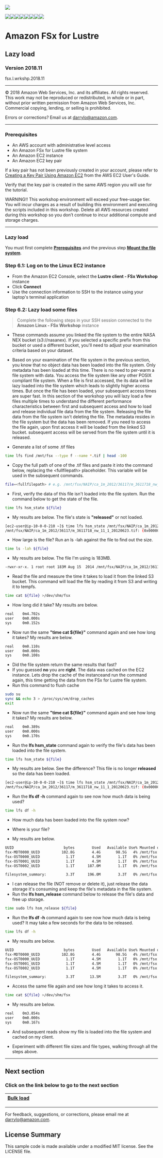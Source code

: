 ![](https://s3.amazonaws.com/aws-us-east-1/tutorial/AWS_logo_PMS_300x180.png)

![](https://s3.amazonaws.com/aws-us-east-1/tutorial/100x100_benefit_available.png)![](https://s3.amazonaws.com/aws-us-east-1/tutorial/100x100_benefit_ingergration.png)![](https://s3.amazonaws.com/aws-us-east-1/tutorial/100x100_benefit_ecryption-lock.png)![](https://s3.amazonaws.com/aws-us-east-1/tutorial/100x100_benefit_fully-managed.png)![](https://s3.amazonaws.com/aws-us-east-1/tutorial/100x100_benefit_lowcost-affordable.png)![](https://s3.amazonaws.com/aws-us-east-1/tutorial/100x100_benefit_performance.png)![](https://s3.amazonaws.com/aws-us-east-1/tutorial/100x100_benefit_scalable.png)![](https://s3.amazonaws.com/aws-us-east-1/tutorial/100x100_benefit_storage.png)

# **Amazon FSx for Lustre**

## Lazy load

### Version 2018.11

fsx.l.wrkshp.2018.11

---

© 2018 Amazon Web Services, Inc. and its affiliates. All rights reserved. This work may not be  reproduced or redistributed, in whole or in part, without prior written permission from Amazon Web Services, Inc. Commercial copying, lending, or selling is prohibited.

Errors or corrections? Email us at [darrylo@amazon.com](mailto:darrylo@amazon.com).

---
### Prerequisites

* An AWS account with administrative level access
* An Amazon FSx for Lustre file system
* An Amazon EC2 instance
* An Amazon EC2 key pair

If a key pair has not been previously created in your account, please refer to [Creating a Key Pair Using Amazon EC2](http://docs.aws.amazon.com/AWSEC2/latest/UserGuide/ec2-key-pairs.html#having-ec2-create-your-key-pair) from the AWS EC2 User's Guide.  

Verify that the key pair is created in the same AWS region you will use for the tutorial.

WARNING!! This workshop environment will exceed your free-usage tier. You will incur charges as a result of building this environment and executing the scripts included in this workshop. Delete all AWS resources created during this workshop so you don’t continue to incur additional compute and storage charges.

---

### Lazy load

You must first complete [**Prerequisites**](../0-prerequisites) and the previous step [**Mount the file system**](../4-mount-file-system).

### Step 6.1: Log on to the Linux EC2 instance

- From the Amazon EC2 Console, select the **Lustre client - FSx Workshop** instance
- Click **Connect**
- Use the connection information to SSH to the instance using your laptop's terminal application

### Step 6.2: Lazy load some files

> Complete the following steps in your SSH session connected to the **Amazon Linux - FSx Workshop** instance

- These commands assume you linked the file system to the entire NASA NEX bucket (s3://nasanex). If you selected a specific prefix from this bucket or used a different bucket, you'll need to adjust your examination criteria based on your dataset.

- Based on your examination of the file system in the previous section, you know that no object data has been loaded into the file system. Only metadata has been loaded at this time. There is no need to per-warm a file system with data. You access the file system like any other POSIX compliant file system. When a file is first accessed, the its data will be lazy loaded into the file system which leads to slightly higher access times. But once the file has been loaded, your subsequent access times are super fast. In this section of the workshop you will lazy load a few files multiple times to understand the different performance characteristics between first and subsequent access and how to load and release individual file data from the file system. Releasing the file data from the file system isn't deleting the file. The metadata resides in the file system but the data has been removed. If you need to access the file again, upon first access it will be loaded from the linked S3 bucket. subsequent access will be served from the file system until it is released.


- Generate a list of some .tif files

```sh
time lfs find /mnt/fsx --type f --name *.tif | head -100
```

- Copy the full path of one of the .tif files and paste it into the command below, replacing the \<fullfilepath\> placeholder. This variable will be used in the subsequent commands.

```sh
file=<fullfilepath> # e.g. /mnt/fsx/NAIP/ca_1m_2012/36117/m_3611718_nw_11_1_20120623.tif
```

- First, verify the data of this file isn't loaded into the file system. Run the command below to get the state of the file.

```sh
time lfs hsm_state ${file}

```

- My results are below. The file's state is **"released"** or not loaded.

```sh
[ec2-user@ip-10-0-0-210 ~]$ time lfs hsm_state /mnt/fsx/NAIP/ca_1m_2012/36117/m_3611718_nw_11_1_20120623.tif
/mnt/fsx/NAIP/ca_1m_2012/36117/m_3611718_nw_11_1_20120623.tif: (0x0000000d) released exists archived, archive_id:1
```

- How large is the file? Run an ls -lah against the file to find out the size.

```sh
time ls -lah ${file}
```

- My results are below. The file I'm using is 183MB.
```sh
-rwxr-xr-x. 1 root root 183M Aug 15  2014 /mnt/fsx/NAIP/ca_1m_2012/36117/m_3611718_nw_11_1_20120623.tif
```

- Read the file and measure the time it takes to load it from the linked S3 bucket. This command will load the file by reading it from S3 and writing it to tempfs.

```sh
time cat ${file} >/dev/shm/fsx
```

- How long did it take? My results are below.

```sh
real	0m4.702s
user	0m0.000s
sys	    0m0.152s
```

- Now run the same **"time cat ${file}"** command again and see how long it takes? My results are below.

```sh
real	0m0.110s
user	0m0.000s
sys	    0m0.108s
```

- Did the file system return the same results that fast?
- If you guessed **no** you are **right**. The data was cached on the EC2 instance. Lets drop the cache of the instanceand run the command again, this time getting the data from the FSx for Lustre file system.
- Run this command to flush cache

```sh
sudo su
sync && echo 3 > /proc/sys/vm/drop_caches
exit

```

- Now run the same **"time cat ${file}"** command again and see how long it takes? My results are below.

```sh
real	0m0.389s
user	0m0.000s
sys	    0m0.170s
```

- Run the **lfs hsm_state** command again to verify the file's data has been loaded into the file system.

```sh
time lfs hsm_state ${file}

```

- My results are below. See the difference? This file is no longer **released** so the data has been loaded.

```sh
[ec2-user@ip-10-0-0-210 ~]$ time lfs hsm_state /mnt/fsx/NAIP/ca_1m_2012/36117/m_3611718_nw_11_1_20120623.tif
/mnt/fsx/NAIP/ca_1m_2012/36117/m_3611718_nw_11_1_20120623.tif: (0x00000009) exists archived, archive_id:1
```

- Run the **lfs df -h** command again to see now how much data is being used?

```sh
time lfs df -h

```

- How much data has been loaded into the file system now?
- Where is your file?

- My results are below.

```sh
UUID                       bytes        Used   Available Use% Mounted on
fsx-MDT0000_UUID          102.8G        4.4G       98.5G   4% /mnt/fsx[MDT:0]
fsx-OST0000_UUID            1.1T        4.5M        1.1T   0% /mnt/fsx[OST:0]
fsx-OST0001_UUID            1.1T        4.5M        1.1T   0% /mnt/fsx[OST:1]
fsx-OST0002_UUID            1.1T      187.0M        1.1T   0% /mnt/fsx[OST:2]

filesystem_summary:         3.3T      196.0M        3.3T   0% /mnt/fsx
```

- I can release the file (NOT remove or delete it), just release the data storage it's consuming and keep the file's metadata in the file system.
- Run the **lfs hsm_release** command below to release the file's data and free up storage.

```sh
time sudo lfs hsm_release ${file}

```

- Run the **lfs df -h** command again to see now how much data is being used? It may take a few seconds for the data to be released.
 
```sh
time lfs df -h

```
- My results are below.

```sh
UUID                       bytes        Used   Available Use% Mounted on
fsx-MDT0000_UUID          102.8G        4.4G       98.5G   4% /mnt/fsx[MDT:0]
fsx-OST0000_UUID            1.1T        4.5M        1.1T   0% /mnt/fsx[OST:0]
fsx-OST0001_UUID            1.1T        4.5M        1.1T   0% /mnt/fsx[OST:1]
fsx-OST0002_UUID            1.1T        4.5M        1.1T   0% /mnt/fsx[OST:2]

filesystem_summary:         3.3T       13.5M        3.3T   0% /mnt/fsx
```

- Access the same file again and see how long it takes to access it.

```sh
time cat ${file} >/dev/shm/fsx

```

- My results are below.

```sh
real    0m3.854s
user    0m0.000s
sys     0m0.167s
```

- And subsequent reads show my file is loaded into the file system and cached on my client.

- Experiment with different file sizes and file types, walking through all the steps above.


---
## Next section
### Click on the link below to go to the next section

| [**Bulk load**](../7-bulk-load) |
| :---
---

For feedback, suggestions, or corrections, please email me at [darrylo@amazon.com](mailto:darrylo@amazon.com).

## License Summary

This sample code is made available under a modified MIT license. See the LICENSE file.



